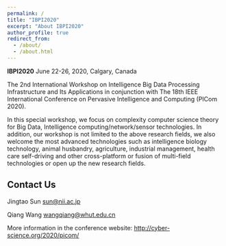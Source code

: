 ```yaml
---
permalink: /
title: "IBPI2020"
excerpt: "About IBPI2020"
author_profile: true
redirect_from: 
  - /about/
  - /about.html
---
```


**IBPI2020** June 22-26, 2020, Calgary, Canada

The 2nd International Workshop on Intelligence Big Data Processing Infrastructure and Its Applications in conjunction with  The 18th IEEE International Conference on Pervasive Intelligence and Computing (PICom 2020). 

In this special workshop, we focus on complexity computer science theory for Big Data, Intelligence computing/network/sensor technologies. In addition, our workshop is not limited to the above research fields, we also welcome the most advanced technologies such as intelligence biology technology, animal husbandry, agriculture, industrial management, health care self-driving and other cross-platform or fusion of multi-field technologies or open up the new research fields.

## Contact Us

Jingtao Sun <sun@nii.ac.jp>

Qiang Wang <wangqiang@whut.edu.cn>


More information in the conference website: <http://cyber-science.org/2020/picom/>